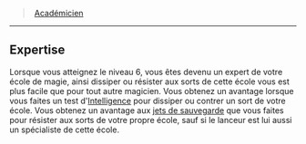 ﻿---
!Generic
Id: wizard_academician_hd.md#expertise
ParentLink: wizard_academician_hd.md#académicien
Name: Expertise
ParentName: Académicien
NameLevel: 2
Attributes: {}
---
> [Académicien](hd_wizard_academician.md)

---

## Expertise

Lorsque vous atteignez le niveau 6, vous êtes devenu un expert de votre école de magie, ainsi dissiper ou résister aux sorts de cette école vous est plus facile que pour tout autre magicien. Vous obtenez un avantage lorsque vous faites un test d'[Intelligence](hd_abilities_intelligence.md) pour dissiper ou contrer un sort de votre école. Vous obtenez un avantage aux [jets de sauvegarde](hd_abilities_jets_de_sauvegarde.md) que vous faites pour résister aux sorts de votre propre école, sauf si le lanceur est lui aussi un spécialiste de cette école.

